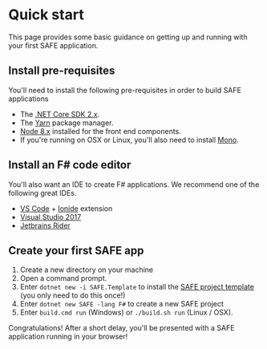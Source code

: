 # Quick start
This page provides some basic guidance on getting up and running with your first SAFE application.

## Install pre-requisites
You'll need to install the following pre-requisites in order to build SAFE applications

* The [.NET Core SDK 2.x](https://www.microsoft.com/net/download/).
* The [Yarn](https://yarnpkg.com/lang/en/docs/install/) package manager.
* [Node 8.x](https://nodejs.org/en/download/) installed for the front end components.
* If you're running on OSX or Linux, you'll also need to install [Mono](https://www.mono-project.com/docs/getting-started/install/).

## Install an F# code editor
You'll also want an IDE to create F# applications. We recommend one of the following great IDEs.

* [VS Code](https://code.visualstudio.com/) + [Ionide](https://github.com/ionide/ionide-vscode-fsharp) extension
* [Visual Studio 2017](https://www.visualstudio.com/downloads/)
* [Jetbrains Rider](https://www.jetbrains.com/rider/)

## Create your first SAFE app
1. Create a new directory on your machine
2. Open a command prompt.
3. Enter `dotnet new -i SAFE.Template` to install the [SAFE project template](https://github.com/SAFE-Stack/SAFE-template) (you only need to do this once!)
4. Enter `dotnet new SAFE -lang F#` to create a new SAFE project
5. Enter `build.cmd run` (Windows) or `./build.sh run` (Linux / OSX).

Congratulations! After a short delay, you'll be presented with a SAFE application running in your browser!